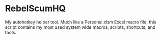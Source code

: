 # RebelScumHQ
My autohotkey helper tool.  Much like a Personal.xlsm Excel macro file, this script contains my most used system wide macros, scripts, shortcuts, and tools.
